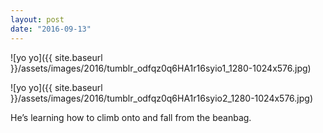 ```yaml
---
layout: post
date: "2016-09-13"
---
```


![yo yo]({{ site.baseurl }}/assets/images/2016/tumblr_odfqz0q6HA1r16syio1_1280-1024x576.jpg)

![yo yo]({{ site.baseurl }}/assets/images/2016/tumblr_odfqz0q6HA1r16syio2_1280-1024x576.jpg)

He’s learning how to climb onto and fall from the beanbag.
